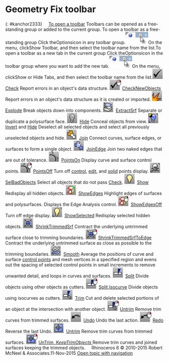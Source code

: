---
---


# Geometry Fix toolbar
{: #kanchor2333}
 [![images/transparent.gif](images/transparent.gif)To open a toolbar](javascript:void(0);) Toolbars can be opened as a free-standing group or added to the current group.
To open a toolbar as a free-standing group
Click theOptionsicon in any toolbar group.![images/toolbar-howtoopen.png](images/toolbar-howtoopen.png)On the menu, clickShow Toolbar, and then select the toolbar name from the list.To open a toolbar as a new tab in the current group
Click theOptionsicon in the toolbar group where you want to add the new tab.![images/toolbar-howtoopen.png](images/toolbar-howtoopen.png)On the menu, clickShow or Hide Tabs, and then select the toolbar name from the list.![images/check.png](images/check.png) [Check](check.html) 
Report errors in an object's data structure.
![images/checknewobjects.png](images/checknewobjects.png) [CheckNewObjects](check.html#checknewobjects) 
Report errors in an object's data structure as it is created or imported.
![images/explode.png](images/explode.png) [Explode](explode.html) 
Break objects down into components.
![images/extractsrf.png](images/extractsrf.png) [ExtractSrf](extractsrf.html) 
Separate or duplicate a polysurface face.
![images/hide.png](images/hide.png) [Hide](hide.html) 
Conceal objects from view.
![images/invert-hide-blue.png](images/invert-hide-blue.png) [Invert](selection-commands.html#invert) and [Hide](hide.html) 
Deselect all selected objects and select all previously unselected objects and hide.
![images/join.png](images/join.png) [Join](join.html) 
Connect curves, surface edges, or surfaces to form a single object.
![images/joinedge.png](images/joinedge.png) [JoinEdge](joinedge.html) 
Join two naked edges that are out of tolerance.
![images/pointson.png](images/pointson.png) [PointsOn](pointson.html) 
Display curve and surface control points.
![images/pointsoff.png](images/pointsoff.png) [PointsOff](pointson.html#pointsoff) 
Turn off [control](pointson.html), [edit](pointson.html#editpton), and [solid](pointson.html#solidpton) points display.
![images/selbadobjects.png](images/selbadobjects.png) [SelBadObjects](selection-commands.html#selbadobjects) 
Select all objects that do not pass [Check](check.html).
![images/show.png](images/show.png) [Show](hide.html#show) 
Redisplay all hidden objects.
![images/showedges.png](images/showedges.png) [ShowEdges](showedges.html) 
Highlight edges of surfaces and polysurfaces. Displays the Edge Analysis control.
![images/showedgesoff.png](images/showedgesoff.png) [ShowEdgesOff](showedges.html#showedgesoff) 
Turn off edge display.
![images/showselected.png](images/showselected.png) [ShowSelected](hide.html#showselected) 
Redisplay selected hidden objects.
![images/shrinktrimmedsrf.png](images/shrinktrimmedsrf.png) [ShrinkTrimmedSrf](shrinktrimmedsrf.html) 
Contract the underlying untrimmed surface close to trimming boundaries.
![images/shrinktrimmedsrftoedge.png](images/shrinktrimmedsrftoedge.png) [ShrinkTrimmedSrfToEdge](shrinktrimmedsrf.html#shrinktrimmedsrftoedge) 
Contract the underlying untrimmed surface as close as possible to the trimming boundaries.
![images/smooth.png](images/smooth.png) [Smooth](smooth.html) 
Average the positions of curve and surface [control points](controlpoint.html) and mesh vertices in a specified region and evens out the spacing of selected control points in small increments to remove unwanted detail, and loops in curves and surfaces.
![images/split.png](images/split.png) [Split](split.html) 
Divide objects using other objects as cutters.
![images/split-isocurve.png](images/split-isocurve.png) [Split,Isocurve](split.html#isocurve) 
Divide objects using isocurves as cutters.
![images/trim.png](images/trim.png) [Trim](trim.html) 
Cut and delete selected portions of an object at the intersection with another object.
![images/untrim-trim-rt.png](images/untrim-trim-rt.png) [Untrim](trim.html#untrim) 
Remove trim curves from trimmed surfaces.
![images/undo.png](images/undo.png) [Undo](undo.html) 
Undo the last action.
![images/redo.png](images/redo.png) [Redo](undo.html#redo) 
Reverse the last Undo.
![images/untrim-srf.png](images/untrim-srf.png) [Untrim](trim.html#untrim) 
Remove trim curves from trimmed surfaces.
![images/untrim-srf-keep.png](images/untrim-srf-keep.png) [UnTrim, *KeepTrimObjects* ](trim.html) 
Remove trim curves and joined surfaces keeping the trimmed objects.
&#160;
&#160;
Rhinoceros 6 © 2010-2015 Robert McNeel &amp; Associates.11-Nov-2015
 [Open topic with navigation](geometry-fix-toolbar.html) 

